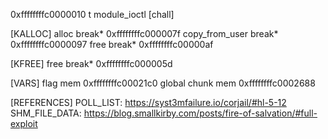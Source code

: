 0xffffffffc0000010 t module_ioctl [chall]

[KALLOC]
alloc break* 0xffffffffc000007f
copy_from_user break* 0xffffffffc0000097
free break* 0xffffffffc00000af

[KFREE]
free break* 0xffffffffc000005d

[VARS]
flag mem 0xffffffffc00021c0
global chunk mem 0xffffffffc0002688

[REFERENCES]
POLL_LIST: https://syst3mfailure.io/corjail/#hl-5-12
SHM_FILE_DATA: https://blog.smallkirby.com/posts/fire-of-salvation/#full-exploit